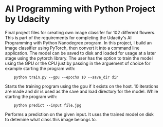 # AI Programming with Python Project by Udacity

Final project files for creating own image classifer for 102 different flowers.
This is part of the requirements for completing the Udacity's AI Programming with Python Nanodegree program. 
In this project, I build an image classifier using PyTorch, then convert it into a command line application.
The model can be saved to disk and loaded for usage at a later stage using the pytorch library.
The user has the option to train the model using the GPU or the CPU just by passing in the arguement of choice for example starting the program with:
```
    python train.py --gpu --epochs 10 --save_dir dir
```
Starts the training program using the gpu if it exists on the host. 10 iterations are made and dir is used as the save and load directory for the model. While starting the program with:
```
    python predict --input file.jpg
```
Performs a prediction on the given input. It uses the trained model on disk to detemine what class this image belongs to.
